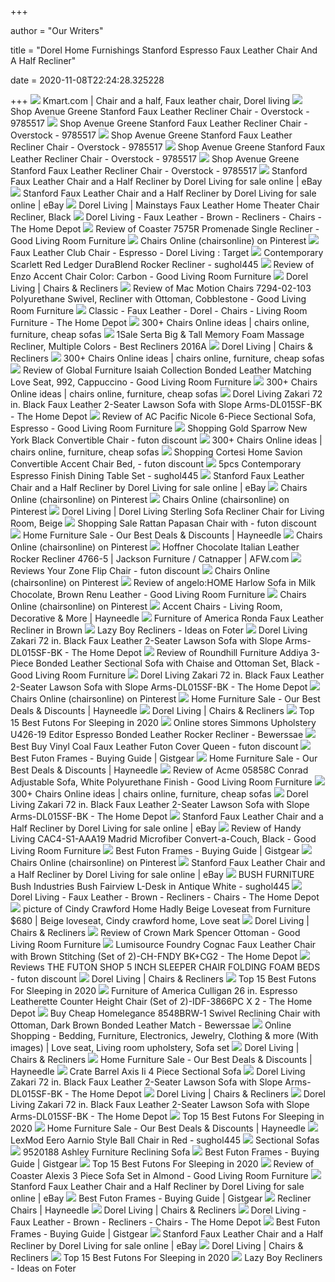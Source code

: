 +++
        
author = "Our Writers"
        
title = "Dorel Home Furnishings Stanford Espresso Faux Leather Chair And A Half Recliner"
        
date = 2020-11-08T22:24:28.325228
        
+++
[ ![](https://i.pinimg.com/originals/e7/37/48/e73748d8affc708a978d3c673e046116.jpg)](https://i.pinimg.com/originals/e7/37/48/e73748d8affc708a978d3c673e046116.jpg) Kmart.com | Chair and a half, Faux leather chair, Dorel living
[ ![](https://ak1.ostkcdn.com/images/products/9785517/Dorel-Living-Stanford-Faux-Leather-Chair-and-Half-Recliner-a3854103-01a9-42e4-ade5-7ab2cefbc04e.jpg)](https://ak1.ostkcdn.com/images/products/9785517/Dorel-Living-Stanford-Faux-Leather-Chair-and-Half-Recliner-a3854103-01a9-42e4-ade5-7ab2cefbc04e.jpg) Shop Avenue Greene Stanford Faux Leather Recliner Chair - Overstock -  9785517
[ ![](https://ak1.ostkcdn.com/images/products/9785517/Dorel-Living-Stanford-Faux-Leather-Chair-and-Half-Recliner-a6d7b9e2-7ec4-4396-9389-fdea7ecc6568.jpg)](https://ak1.ostkcdn.com/images/products/9785517/Dorel-Living-Stanford-Faux-Leather-Chair-and-Half-Recliner-a6d7b9e2-7ec4-4396-9389-fdea7ecc6568.jpg) Shop Avenue Greene Stanford Faux Leather Recliner Chair - Overstock -  9785517
[ ![](https://ak1.ostkcdn.com/images/products/9785517/Dorel-Living-Stanford-Faux-Leather-Chair-and-Half-Recliner-ca39eac8-fa28-4aa2-91ac-818c538a36de.jpg)](https://ak1.ostkcdn.com/images/products/9785517/Dorel-Living-Stanford-Faux-Leather-Chair-and-Half-Recliner-ca39eac8-fa28-4aa2-91ac-818c538a36de.jpg) Shop Avenue Greene Stanford Faux Leather Recliner Chair - Overstock -  9785517
[ ![](https://ak1.ostkcdn.com/images/products/9785517/Dorel-Living-Stanford-Faux-Leather-Chair-and-Half-Recliner-7d10e613-39b3-4fbd-ac9e-b3c88bf46840.jpg)](https://ak1.ostkcdn.com/images/products/9785517/Dorel-Living-Stanford-Faux-Leather-Chair-and-Half-Recliner-7d10e613-39b3-4fbd-ac9e-b3c88bf46840.jpg) Shop Avenue Greene Stanford Faux Leather Recliner Chair - Overstock -  9785517
[ ![](https://ak1.ostkcdn.com/images/products/9785517/Dorel-Living-Stanford-Faux-Leather-Chair-and-Half-Recliner-41f2f436-3920-4270-852f-019f2adc0c53.jpg)](https://ak1.ostkcdn.com/images/products/9785517/Dorel-Living-Stanford-Faux-Leather-Chair-and-Half-Recliner-41f2f436-3920-4270-852f-019f2adc0c53.jpg) Shop Avenue Greene Stanford Faux Leather Recliner Chair - Overstock -  9785517
[ ![](https://i.ebayimg.com/images/g/f6UAAOSwi7xeHpn~/s-l640.jpg)](https://i.ebayimg.com/images/g/f6UAAOSwi7xeHpn~/s-l640.jpg) Stanford Faux Leather Chair and a Half Recliner by Dorel Living for sale  online | eBay
[ ![](https://i.ebayimg.com/images/g/PDYAAOSw8hpeJtoO/s-l225.jpg)](https://i.ebayimg.com/images/g/PDYAAOSw8hpeJtoO/s-l225.jpg) Stanford Faux Leather Chair and a Half Recliner by Dorel Living for sale  online | eBay
[ ![](https://www.dorelliving.com/DorelAsia-NewFiles/ProductImages/2000_2000_15348_sourceimage.jpg)](https://www.dorelliving.com/DorelAsia-NewFiles/ProductImages/2000_2000_15348_sourceimage.jpg) Dorel Living | Mainstays Faux Leather Home Theater Chair Recliner, Black
[ ![](https://images.homedepot-static.com/productImages/643f0910-76f4-473f-a12e-e2528a355921/svn/brown-dorel-living-recliners-fh8600-br-64_400.jpg)](https://images.homedepot-static.com/productImages/643f0910-76f4-473f-a12e-e2528a355921/svn/brown-dorel-living-recliners-fh8600-br-64_400.jpg) Dorel Living - Faux Leather - Brown - Recliners - Chairs - The Home Depot
[ ![](http://ws-na.amazon-adsystem.com/widgets/q?_encoding=UTF8&ASIN=B000GXDQX4&Format=_SL350_&ID=AsinImage&MarketPlace=US&ServiceVersion=20070822&WS=1&tag=sglik-20)](http://ws-na.amazon-adsystem.com/widgets/q?_encoding=UTF8&ASIN=B000GXDQX4&Format=_SL350_&ID=AsinImage&MarketPlace=US&ServiceVersion=20070822&WS=1&tag=sglik-20) Review of Coaster 7575R Promenade Single Recliner - Good Living Room  Furniture
[ ![](https://i.pinimg.com/236x/76/ac/5d/76ac5d5a9d21ae3b23d38f4704b4135d.jpg)](https://i.pinimg.com/236x/76/ac/5d/76ac5d5a9d21ae3b23d38f4704b4135d.jpg) Chairs Online (chairsonline) on Pinterest
[ ![](https://target.scene7.com/is/image/Target/GUEST_fa5b8218-85d8-486f-8d09-e6508dc280df)](https://target.scene7.com/is/image/Target/GUEST_fa5b8218-85d8-486f-8d09-e6508dc280df) Faux Leather Club Chair - Espresso - Dorel Living : Target
[ ![](http://ws.assoc-amazon.com/widgets/q?_encoding=UTF8&Format=_SL_400_&ASIN=B0051AHKNE&MarketPlace=US&ID=AsinImage&WS=1&ServiceVersion=20070822)](http://ws.assoc-amazon.com/widgets/q?_encoding=UTF8&Format=_SL_400_&ASIN=B0051AHKNE&MarketPlace=US&ID=AsinImage&WS=1&ServiceVersion=20070822) Contemporary Scarlett Red Ledger DuraBlend Rocker Recliner - sughol445
[ ![](http://ws-na.amazon-adsystem.com/widgets/q?_encoding=UTF8&ASIN=B005XDZYO6&Format=_SL180_&ID=AsinImage&MarketPlace=US&ServiceVersion=20070822&WS=1&tag=sglik-20)](http://ws-na.amazon-adsystem.com/widgets/q?_encoding=UTF8&ASIN=B005XDZYO6&Format=_SL180_&ID=AsinImage&MarketPlace=US&ServiceVersion=20070822&WS=1&tag=sglik-20) Review of Enzo Accent Chair Color: Carbon - Good Living Room Furniture
[ ![](https://www.dorelliving.com/eng/CMS/Chairs-&-Recliners.jpg)](https://www.dorelliving.com/eng/CMS/Chairs-&-Recliners.jpg) Dorel Living | Chairs & Recliners
[ ![](http://ws-na.amazon-adsystem.com/widgets/q?_encoding=UTF8&ASIN=B00BGFN2J4&Format=_SL180_&ID=AsinImage&MarketPlace=US&ServiceVersion=20070822&WS=1&tag=sglik-20)](http://ws-na.amazon-adsystem.com/widgets/q?_encoding=UTF8&ASIN=B00BGFN2J4&Format=_SL180_&ID=AsinImage&MarketPlace=US&ServiceVersion=20070822&WS=1&tag=sglik-20) Review of Mac Motion Chairs 7294-02-103 Polyurethane Swivel, Recliner with  Ottoman, Cobblestone - Good Living Room Furniture
[ ![](https://images.homedepot-static.com/productImages/e6b572d2-e60a-485d-95f0-f0c398b2f76d/svn/brown-merax-recliners-sk000052daa-64_300.jpg)](https://images.homedepot-static.com/productImages/e6b572d2-e60a-485d-95f0-f0c398b2f76d/svn/brown-merax-recliners-sk000052daa-64_300.jpg) Classic - Faux Leather - Dorel - Chairs - Living Room Furniture - The Home  Depot
[ ![](https://i.pinimg.com/236x/7d/92/63/7d9263f476a4ab051ecd2832e0d76e4a.jpg)](https://i.pinimg.com/236x/7d/92/63/7d9263f476a4ab051ecd2832e0d76e4a.jpg) 300+ Chairs Online ideas | chairs online, furniture, cheap sofas
[ ![](http://ll-us-i5.wal.co/dfw/dce07b8c-27c6/k2-_d00847fd-0c18-480b-beb4-2dc542693a4e.v3.jpg)](http://ll-us-i5.wal.co/dfw/dce07b8c-27c6/k2-_d00847fd-0c18-480b-beb4-2dc542693a4e.v3.jpg) 1Sale Serta Big & Tall Memory Foam Massage Recliner, Multiple Colors - Best  Recliners 2016A
[ ![](https://www.dorelliving.com/DorelAsia-NewFiles/ProductImages/190_190_19294_sourceimage.jpg)](https://www.dorelliving.com/DorelAsia-NewFiles/ProductImages/190_190_19294_sourceimage.jpg) Dorel Living | Chairs & Recliners
[ ![](https://i.pinimg.com/236x/83/77/fb/8377fb5912e8bf066aab5e711c50f2a0.jpg)](https://i.pinimg.com/236x/83/77/fb/8377fb5912e8bf066aab5e711c50f2a0.jpg) 300+ Chairs Online ideas | chairs online, furniture, cheap sofas
[ ![](http://ws-na.amazon-adsystem.com/widgets/q?_encoding=UTF8&ASIN=B007HLZL2W&Format=_SL350_&ID=AsinImage&MarketPlace=US&ServiceVersion=20070822&WS=1&tag=sglik-20)](http://ws-na.amazon-adsystem.com/widgets/q?_encoding=UTF8&ASIN=B007HLZL2W&Format=_SL350_&ID=AsinImage&MarketPlace=US&ServiceVersion=20070822&WS=1&tag=sglik-20) Review of Global Furniture Isaiah Collection Bonded Leather Matching Love  Seat, 992, Cappuccino - Good Living Room Furniture
[ ![](https://i.pinimg.com/236x/31/d1/43/31d143cd8b1300c412f2c3844f1c9807.jpg)](https://i.pinimg.com/236x/31/d1/43/31d143cd8b1300c412f2c3844f1c9807.jpg) 300+ Chairs Online ideas | chairs online, furniture, cheap sofas
[ ![](https://images.homedepot-static.com/productImages/e4d03405-f590-4a33-bba9-fce67b0c3add/svn/black-dorel-living-sofas-dl015sf-bk-64_1000.jpg)](https://images.homedepot-static.com/productImages/e4d03405-f590-4a33-bba9-fce67b0c3add/svn/black-dorel-living-sofas-dl015sf-bk-64_1000.jpg) Dorel Living Zakari 72 in. Black Faux Leather 2-Seater Lawson Sofa with  Slope Arms-DL015SF-BK - The Home Depot
[ ![](http://ws-na.amazon-adsystem.com/widgets/q?_encoding=UTF8&ASIN=B00BHCWL9S&Format=_SL350_&ID=AsinImage&MarketPlace=US&ServiceVersion=20070822&WS=1&tag=sglik-20)](http://ws-na.amazon-adsystem.com/widgets/q?_encoding=UTF8&ASIN=B00BHCWL9S&Format=_SL350_&ID=AsinImage&MarketPlace=US&ServiceVersion=20070822&WS=1&tag=sglik-20) Review of AC Pacific Nicole 6-Piece Sectional Sofa, Espresso - Good Living  Room Furniture
[ ![](http://ecx.images-amazon.com/images/I/51fUw1b9cWL._SL210_.jpg)](http://ecx.images-amazon.com/images/I/51fUw1b9cWL._SL210_.jpg) Shopping Gold Sparrow New York Black Convertible Chair - futon discount
[ ![](https://i.pinimg.com/236x/bf/26/33/bf2633bc34529aec9dd1d1670cf869e2.jpg)](https://i.pinimg.com/236x/bf/26/33/bf2633bc34529aec9dd1d1670cf869e2.jpg) 300+ Chairs Online ideas | chairs online, furniture, cheap sofas
[ ![](http://ecx.images-amazon.com/images/I/4144o0YZv-L._SL210_.jpg)](http://ecx.images-amazon.com/images/I/4144o0YZv-L._SL210_.jpg) Shopping Cortesi Home Savion Convertible Accent Chair Bed, - futon discount
[ ![](http://ws.assoc-amazon.com/widgets/q?_encoding=UTF8&Format=_SL_400_&ASIN=B001368LC4&MarketPlace=US&ID=AsinImage&WS=1&ServiceVersion=20070822)](http://ws.assoc-amazon.com/widgets/q?_encoding=UTF8&Format=_SL_400_&ASIN=B001368LC4&MarketPlace=US&ID=AsinImage&WS=1&ServiceVersion=20070822) 5pcs Contemporary Espresso Finish Dining Table Set - sughol445
[ ![](https://i.ebayimg.com/images/g/ddEAAOSw675eF5Dk/s-l225.jpg)](https://i.ebayimg.com/images/g/ddEAAOSw675eF5Dk/s-l225.jpg) Stanford Faux Leather Chair and a Half Recliner by Dorel Living for sale  online | eBay
[ ![](https://i.pinimg.com/236x/c5/40/a5/c540a523667d6b9640567fa557c1de37.jpg)](https://i.pinimg.com/236x/c5/40/a5/c540a523667d6b9640567fa557c1de37.jpg) Chairs Online (chairsonline) on Pinterest
[ ![](https://i.pinimg.com/236x/f4/9f/72/f49f72aa462d2495d6ea24a21c7066af.jpg)](https://i.pinimg.com/236x/f4/9f/72/f49f72aa462d2495d6ea24a21c7066af.jpg) Chairs Online (chairsonline) on Pinterest
[ ![](https://www.dorelliving.com/DorelAsia-NewFiles/ProductImages/2000_2000_20712_sourceimage.png)](https://www.dorelliving.com/DorelAsia-NewFiles/ProductImages/2000_2000_20712_sourceimage.png) Dorel Living | Dorel Living Sterling Sofa Recliner Chair for Living Room,  Beige
[ ![](http://ecx.images-amazon.com/images/I/513qCETtYIL._SL210_.jpg)](http://ecx.images-amazon.com/images/I/513qCETtYIL._SL210_.jpg) Shopping Sale Rattan Papasan Chair with - futon discount
[ ![](https://content.haycdn.com/mgen/master:ABBY2284.jpg?is=400,400,0xffffff)](https://content.haycdn.com/mgen/master:ABBY2284.jpg?is=400,400,0xffffff) Home Furniture Sale - Our Best Deals & Discounts | Hayneedle
[ ![](https://i.pinimg.com/236x/b7/43/d7/b743d76692efbacc761eacc4d555d948.jpg)](https://i.pinimg.com/236x/b7/43/d7/b743d76692efbacc761eacc4d555d948.jpg) Chairs Online (chairsonline) on Pinterest
[ ![](https://images.afw.com/images/thumbs/0095514_hoffner-chocolate-italian-leather-rocker-recliner.jpeg)](https://images.afw.com/images/thumbs/0095514_hoffner-chocolate-italian-leather-rocker-recliner.jpeg) Hoffner Chocolate Italian Leather Rocker Recliner 4766-5 | Jackson Furniture  / Catnapper | AFW.com
[ ![](http://ecx.images-amazon.com/images/I/312GBXfJYfL._SL210_.jpg)](http://ecx.images-amazon.com/images/I/312GBXfJYfL._SL210_.jpg) Reviews Your Zone Flip Chair - futon discount
[ ![](https://i.pinimg.com/236x/95/42/a6/9542a6a57d3d40a7ff8820b29d3718d5.jpg)](https://i.pinimg.com/236x/95/42/a6/9542a6a57d3d40a7ff8820b29d3718d5.jpg) Chairs Online (chairsonline) on Pinterest
[ ![](http://ws-na.amazon-adsystem.com/widgets/q?_encoding=UTF8&ASIN=B007S8RIB6&Format=_SL350_&ID=AsinImage&MarketPlace=US&ServiceVersion=20070822&WS=1&tag=sglik-20)](http://ws-na.amazon-adsystem.com/widgets/q?_encoding=UTF8&ASIN=B007S8RIB6&Format=_SL350_&ID=AsinImage&MarketPlace=US&ServiceVersion=20070822&WS=1&tag=sglik-20) Review of angelo:HOME Harlow Sofa in Milk Chocolate, Brown Renu Leather -  Good Living Room Furniture
[ ![](https://i.pinimg.com/236x/72/ef/be/72efbebb8650e128561ab1b77a4ca423.jpg)](https://i.pinimg.com/236x/72/ef/be/72efbebb8650e128561ab1b77a4ca423.jpg) Chairs Online (chairsonline) on Pinterest
[ ![](https://content.haycdn.com/mgen/master:HOOK5086.jpg?is=400,400,0xffffff)](https://content.haycdn.com/mgen/master:HOOK5086.jpg?is=400,400,0xffffff) Accent Chairs - Living Room, Decorative & More | Hayneedle
[ ![](https://c.shld.net/rpx/i/s/pi/mp/5107/prod_13829967608?src=https%3A%2F%2Fmedia.cymaxstores.com%2FImages%2F4670%2F1767330-1-L.jpg&d=b0ab889ab824adfba20b16c2d196682e36f2514e&?hei=64&wid=64&qlt=50)](https://c.shld.net/rpx/i/s/pi/mp/5107/prod_13829967608?src=https%3A%2F%2Fmedia.cymaxstores.com%2FImages%2F4670%2F1767330-1-L.jpg&d=b0ab889ab824adfba20b16c2d196682e36f2514e&?hei=64&wid=64&qlt=50) Furniture of America Ronda Faux Leather Recliner in Brown
[ ![](https://foter.com/photos/240/lazy-boy-recliners.jpg?s=pi)](https://foter.com/photos/240/lazy-boy-recliners.jpg?s=pi) Lazy Boy Recliners - Ideas on Foter
[ ![](https://images.homedepot-static.com/productImages/77a4b1df-08b7-4b0d-b98f-5c56cd83f85c/svn/black-dorel-living-sofas-dl015sf-bk-a0_600.jpg)](https://images.homedepot-static.com/productImages/77a4b1df-08b7-4b0d-b98f-5c56cd83f85c/svn/black-dorel-living-sofas-dl015sf-bk-a0_600.jpg) Dorel Living Zakari 72 in. Black Faux Leather 2-Seater Lawson Sofa with  Slope Arms-DL015SF-BK - The Home Depot
[ ![](http://ws-na.amazon-adsystem.com/widgets/q?_encoding=UTF8&ASIN=B00BK7U8VI&Format=_SL350_&ID=AsinImage&MarketPlace=US&ServiceVersion=20070822&WS=1&tag=sglik-20)](http://ws-na.amazon-adsystem.com/widgets/q?_encoding=UTF8&ASIN=B00BK7U8VI&Format=_SL350_&ID=AsinImage&MarketPlace=US&ServiceVersion=20070822&WS=1&tag=sglik-20) Review of Roundhill Furniture Addiya 3-Piece Bonded Leather Sectional Sofa  with Chaise and Ottoman Set, Black - Good Living Room Furniture
[ ![](https://images.homedepot-static.com/productImages/3d149c76-0ede-464e-9a27-7c0ea384677e/svn/black-dorel-living-sofas-dl015sf-bk-1f_600.jpg)](https://images.homedepot-static.com/productImages/3d149c76-0ede-464e-9a27-7c0ea384677e/svn/black-dorel-living-sofas-dl015sf-bk-1f_600.jpg) Dorel Living Zakari 72 in. Black Faux Leather 2-Seater Lawson Sofa with  Slope Arms-DL015SF-BK - The Home Depot
[ ![](https://i.pinimg.com/236x/ee/3d/7c/ee3d7c2cdb558cc21f479a9a4a2c3157.jpg)](https://i.pinimg.com/236x/ee/3d/7c/ee3d7c2cdb558cc21f479a9a4a2c3157.jpg) Chairs Online (chairsonline) on Pinterest
[ ![](https://content.haycdn.com/mgen/master:HOOK4529.jpg?is=400,400,0xffffff)](https://content.haycdn.com/mgen/master:HOOK4529.jpg?is=400,400,0xffffff) Home Furniture Sale - Our Best Deals & Discounts | Hayneedle
[ ![](https://www.dorelliving.com/DorelAsia-NewFiles/ProductImages/190_190_14030_sourceimage.jpg)](https://www.dorelliving.com/DorelAsia-NewFiles/ProductImages/190_190_14030_sourceimage.jpg) Dorel Living | Chairs & Recliners
[ ![](https://supercomfysleep.com/wp-content/uploads/2019/12/Best-Choice-Products-Modern-Faux-Leather-Futon-Sofa-Bed.jpg)](https://supercomfysleep.com/wp-content/uploads/2019/12/Best-Choice-Products-Modern-Faux-Leather-Futon-Sofa-Bed.jpg) Top 15 Best Futons For Sleeping in 2020
[ ![](https://sites.google.com/site/bewerssae/_/rsrc/1472849528509/home/ig5eygfviye6vgt55i6jg4fuy.png)](https://sites.google.com/site/bewerssae/_/rsrc/1472849528509/home/ig5eygfviye6vgt55i6jg4fuy.png) Online stores Simmons Upholstery U426-19 Editor Espresso Bonded Leather  Rocker Recliner - Bewerssae
[ ![](http://ecx.images-amazon.com/images/I/51gPwtTk2nL._SL210_.jpg)](http://ecx.images-amazon.com/images/I/51gPwtTk2nL._SL210_.jpg) Best Buy Vinyl Coal Faux Leather Futon Cover Queen - futon discount
[ ![](https://m.media-amazon.com/images/I/41oADyFl4xL.jpg)](https://m.media-amazon.com/images/I/41oADyFl4xL.jpg) Best Futon Frames - Buying Guide | Gistgear
[ ![](https://content.haycdn.com/mgen/master:ABBY1632.jpg?is=400,400,0xffffff)](https://content.haycdn.com/mgen/master:ABBY1632.jpg?is=400,400,0xffffff) Home Furniture Sale - Our Best Deals & Discounts | Hayneedle
[ ![](http://ws-na.amazon-adsystem.com/widgets/q?_encoding=UTF8&ASIN=B004ZOD43M&Format=_SL350_&ID=AsinImage&MarketPlace=US&ServiceVersion=20070822&WS=1&tag=sglik-20)](http://ws-na.amazon-adsystem.com/widgets/q?_encoding=UTF8&ASIN=B004ZOD43M&Format=_SL350_&ID=AsinImage&MarketPlace=US&ServiceVersion=20070822&WS=1&tag=sglik-20) Review of Acme 05858C Conrad Adjustable Sofa, White Polyurethane Finish -  Good Living Room Furniture
[ ![](https://i.pinimg.com/236x/23/bd/cc/23bdccc4018462042cc6fe0be306b8fa.jpg)](https://i.pinimg.com/236x/23/bd/cc/23bdccc4018462042cc6fe0be306b8fa.jpg) 300+ Chairs Online ideas | chairs online, furniture, cheap sofas
[ ![](https://images.homedepot-static.com/productImages/423ccb9e-d757-4739-be89-5fa9dabce3ea/svn/black-dorel-living-sofas-dl015sf-bk-1d_600.jpg)](https://images.homedepot-static.com/productImages/423ccb9e-d757-4739-be89-5fa9dabce3ea/svn/black-dorel-living-sofas-dl015sf-bk-1d_600.jpg) Dorel Living Zakari 72 in. Black Faux Leather 2-Seater Lawson Sofa with  Slope Arms-DL015SF-BK - The Home Depot
[ ![](https://i.ebayimg.com/images/g/MDkAAOSwdQFeHpuy/s-l1600.jpg)](https://i.ebayimg.com/images/g/MDkAAOSwdQFeHpuy/s-l1600.jpg) Stanford Faux Leather Chair and a Half Recliner by Dorel Living for sale  online | eBay
[ ![](http://ws-na.amazon-adsystem.com/widgets/q?_encoding=UTF8&ASIN=B00DSY871O&Format=_SL350_&ID=AsinImage&MarketPlace=US&ServiceVersion=20070822&WS=1&tag=sglik-20)](http://ws-na.amazon-adsystem.com/widgets/q?_encoding=UTF8&ASIN=B00DSY871O&Format=_SL350_&ID=AsinImage&MarketPlace=US&ServiceVersion=20070822&WS=1&tag=sglik-20) Review of Handy Living CAC4-S1-AAA19 Madrid Microfiber Convert-a-Couch,  Black - Good Living Room Furniture
[ ![](https://m.media-amazon.com/images/I/51nXM1FVm1L.jpg)](https://m.media-amazon.com/images/I/51nXM1FVm1L.jpg) Best Futon Frames - Buying Guide | Gistgear
[ ![](https://i.pinimg.com/236x/a2/7a/01/a27a019528265bc2456e489b5f412ba7.jpg)](https://i.pinimg.com/236x/a2/7a/01/a27a019528265bc2456e489b5f412ba7.jpg) Chairs Online (chairsonline) on Pinterest
[ ![](https://i.ebayimg.com/images/g/N0AAAOSwHzZeAsWe/s-l225.jpg)](https://i.ebayimg.com/images/g/N0AAAOSwHzZeAsWe/s-l225.jpg) Stanford Faux Leather Chair and a Half Recliner by Dorel Living for sale  online | eBay
[ ![](http://ws.assoc-amazon.com/widgets/q?_encoding=UTF8&Format=_SL_400_&ASIN=B002Y2QL96&MarketPlace=US&ID=AsinImage&WS=1&ServiceVersion=20070822)](http://ws.assoc-amazon.com/widgets/q?_encoding=UTF8&Format=_SL_400_&ASIN=B002Y2QL96&MarketPlace=US&ID=AsinImage&WS=1&ServiceVersion=20070822) BUSH FURNITURE Bush Industries Bush Fairview L-Desk in Antique White -  sughol445
[ ![](https://images.homedepot-static.com/productImages/b766d132-2529-44c0-babd-867d25bdc24d/svn/dark-brown-merax-recliners-sm038535aap-64_300.jpg)](https://images.homedepot-static.com/productImages/b766d132-2529-44c0-babd-867d25bdc24d/svn/dark-brown-merax-recliners-sm038535aap-64_300.jpg) Dorel Living - Faux Leather - Brown - Recliners - Chairs - The Home Depot
[ ![](https://i.pinimg.com/originals/32/7f/8e/327f8ed69d00fcbf8235183f9fce238f.jpg)](https://i.pinimg.com/originals/32/7f/8e/327f8ed69d00fcbf8235183f9fce238f.jpg) picture of Cindy Crawford Home Hadly Beige Loveseat from Furniture $680 |  Beige loveseat, Cindy crawford home, Love seat
[ ![](https://www.dorelliving.com/DorelAsia-NewFiles/ProductImages/190_190_21177_sourceimage.jpg)](https://www.dorelliving.com/DorelAsia-NewFiles/ProductImages/190_190_21177_sourceimage.jpg) Dorel Living | Chairs & Recliners
[ ![](http://ws-na.amazon-adsystem.com/widgets/q?_encoding=UTF8&ASIN=B007B718CO&Format=_SL350_&ID=AsinImage&MarketPlace=US&ServiceVersion=20070822&WS=1&tag=sglik-20)](http://ws-na.amazon-adsystem.com/widgets/q?_encoding=UTF8&ASIN=B007B718CO&Format=_SL350_&ID=AsinImage&MarketPlace=US&ServiceVersion=20070822&WS=1&tag=sglik-20) Review of Crown Mark Spencer Ottoman - Good Living Room Furniture
[ ![](https://images.homedepot-static.com/productImages/1897c90e-97d5-4be7-a0d9-9aa42cb7c4bd/svn/cognac-faux-leather-lumisource-dining-chairs-ch-fndy-bk-cg2-64_1000.jpg)](https://images.homedepot-static.com/productImages/1897c90e-97d5-4be7-a0d9-9aa42cb7c4bd/svn/cognac-faux-leather-lumisource-dining-chairs-ch-fndy-bk-cg2-64_1000.jpg) Lumisource Foundry Cognac Faux Leather Chair with Brown Stitching (Set of  2)-CH-FNDY BK+CG2 - The Home Depot
[ ![](http://ecx.images-amazon.com/images/I/41RPiuzyfdL._SL210_.jpg)](http://ecx.images-amazon.com/images/I/41RPiuzyfdL._SL210_.jpg) Reviews THE FUTON SHOP 5 INCH SLEEPER CHAIR FOLDING FOAM BEDS - futon  discount
[ ![](https://www.dorelliving.com/DorelAsia-NewFiles/ProductImages/190_190_2260_11597.jpg)](https://www.dorelliving.com/DorelAsia-NewFiles/ProductImages/190_190_2260_11597.jpg) Dorel Living | Chairs & Recliners
[ ![](https://supercomfysleep.com/wp-content/uploads/2020/05/Top-15-Best-Futons-For-Sleeping-in-2020.jpg)](https://supercomfysleep.com/wp-content/uploads/2020/05/Top-15-Best-Futons-For-Sleeping-in-2020.jpg) Top 15 Best Futons For Sleeping in 2020
[ ![](https://images.homedepot-static.com/productImages/52e6981f-aa68-4965-b132-f8f180cd2ef8/svn/black-espresso-furniture-of-america-bar-stools-idf-3866pc-x-2-4f_600.jpg)](https://images.homedepot-static.com/productImages/52e6981f-aa68-4965-b132-f8f180cd2ef8/svn/black-espresso-furniture-of-america-bar-stools-idf-3866pc-x-2-4f_600.jpg) Furniture of America Culligan 26 in. Espresso Leatherette Counter Height  Chair (Set of 2)-IDF-3866PC X 2 - The Home Depot
[ ![](https://sites.google.com/site/bewerssae/_/rsrc/1472849528329/home/54wgi5gsfo8467g58o7.png)](https://sites.google.com/site/bewerssae/_/rsrc/1472849528329/home/54wgi5gsfo8467g58o7.png) Buy Cheap Homelegance 8548BRW-1 Swivel Reclining Chair with Ottoman, Dark  Brown Bonded Leather Match - Bewerssae
[ ![](https://i.pinimg.com/originals/47/97/88/4797889b9981f0e051135b6c5cc4ba80.jpg)](https://i.pinimg.com/originals/47/97/88/4797889b9981f0e051135b6c5cc4ba80.jpg) Online Shopping - Bedding, Furniture, Electronics, Jewelry, Clothing & more  (With images) | Love seat, Living room upholstery, Sofa set
[ ![](https://www.dorelliving.com/DorelAsia-NewFiles/ProductImages/190_190_21720_sourceimage.jpg)](https://www.dorelliving.com/DorelAsia-NewFiles/ProductImages/190_190_21720_sourceimage.jpg) Dorel Living | Chairs & Recliners
[ ![](https://content.haycdn.com/mgen/master:FLSH1479.jpg?is=400,400,0xffffff)](https://content.haycdn.com/mgen/master:FLSH1479.jpg?is=400,400,0xffffff) Home Furniture Sale - Our Best Deals & Discounts | Hayneedle
[ ![](https://lh3.googleusercontent.com/proxy/nwGh8KKCVMFWA4VsS3hv4sHGuvn7j5ts4M9HfcmIqrlmZ4sjX7bxULv9VnFcnlToJYx3OD6bDczlTUF2vNKur7vgnlCry58mTgz_p52iQS0-oYLoMS6Ug3dAZupVCxltd1Zx5wq8EooyaSRVCQ=w1200-h630-p-k-no-nu)](https://lh3.googleusercontent.com/proxy/nwGh8KKCVMFWA4VsS3hv4sHGuvn7j5ts4M9HfcmIqrlmZ4sjX7bxULv9VnFcnlToJYx3OD6bDczlTUF2vNKur7vgnlCry58mTgz_p52iQS0-oYLoMS6Ug3dAZupVCxltd1Zx5wq8EooyaSRVCQ=w1200-h630-p-k-no-nu) Crate Barrel Axis Ii 4 Piece Sectional Sofa
[ ![](https://images.homedepot-static.com/productImages/3fd8ed3c-0a51-4ce4-a6f9-95cd5c84896f/svn/barley-tan-prolounger-sofas-rcl48-cnf82-4sc-64_300.jpg)](https://images.homedepot-static.com/productImages/3fd8ed3c-0a51-4ce4-a6f9-95cd5c84896f/svn/barley-tan-prolounger-sofas-rcl48-cnf82-4sc-64_300.jpg) Dorel Living Zakari 72 in. Black Faux Leather 2-Seater Lawson Sofa with  Slope Arms-DL015SF-BK - The Home Depot
[ ![](https://www.dorelliving.com/DorelAsia-NewFiles/ProductImages/190_190_22498_sourceimage.jpg)](https://www.dorelliving.com/DorelAsia-NewFiles/ProductImages/190_190_22498_sourceimage.jpg) Dorel Living | Chairs & Recliners
[ ![](https://images.homedepot-static.com/productImages/26e032b8-eb3e-4d8e-ae37-a02804a92c74/svn/black-dorel-living-sofas-dl015sf-bk-31_600.jpg)](https://images.homedepot-static.com/productImages/26e032b8-eb3e-4d8e-ae37-a02804a92c74/svn/black-dorel-living-sofas-dl015sf-bk-31_600.jpg) Dorel Living Zakari 72 in. Black Faux Leather 2-Seater Lawson Sofa with  Slope Arms-DL015SF-BK - The Home Depot
[ ![](https://supercomfysleep.com/wp-content/uploads/2019/03/Top-15-Best-Futons-For-Sleeping-in-2019-6.jpg)](https://supercomfysleep.com/wp-content/uploads/2019/03/Top-15-Best-Futons-For-Sleeping-in-2019-6.jpg) Top 15 Best Futons For Sleeping in 2020
[ ![](https://content.haycdn.com/mgen/master:WSI3965.jpg?is=400,400,0xffffff)](https://content.haycdn.com/mgen/master:WSI3965.jpg?is=400,400,0xffffff) Home Furniture Sale - Our Best Deals & Discounts | Hayneedle
[ ![](http://ws.assoc-amazon.com/widgets/q?_encoding=UTF8&Format=_SL_400_&ASIN=B003MWOXEC&MarketPlace=US&ID=AsinImage&WS=1&ServiceVersion=20070822)](http://ws.assoc-amazon.com/widgets/q?_encoding=UTF8&Format=_SL_400_&ASIN=B003MWOXEC&MarketPlace=US&ID=AsinImage&WS=1&ServiceVersion=20070822) LexMod Eero Aarnio Style Ball Chair in Red - sughol445
[ ![](https://lh3.googleusercontent.com/proxy/IrX69IqXmPedGD-sOQ426zP193UFrE8SpVzYx-6RxwlWnVdUvKzXScbVSiGYaaIEMNpE4rUSK4QotWEaHTQVSXWbhQJ2vzH8gPCI-PxLSOyxfiNFdIrAZE4zqx-ahWcX=w1200-h630-p-k-no-nu)](https://lh3.googleusercontent.com/proxy/IrX69IqXmPedGD-sOQ426zP193UFrE8SpVzYx-6RxwlWnVdUvKzXScbVSiGYaaIEMNpE4rUSK4QotWEaHTQVSXWbhQJ2vzH8gPCI-PxLSOyxfiNFdIrAZE4zqx-ahWcX=w1200-h630-p-k-no-nu) Sectional Sofas
[ ![](https://static.homelivingfurniture.com/data/vendors/8/items/194706/big/9520188.a.jpg)](https://static.homelivingfurniture.com/data/vendors/8/items/194706/big/9520188.a.jpg) 9520188 Ashley Furniture Reclining Sofa
[ ![](https://m.media-amazon.com/images/I/41BRt1cKtPL.jpg)](https://m.media-amazon.com/images/I/41BRt1cKtPL.jpg) Best Futon Frames - Buying Guide | Gistgear
[ ![](https://supercomfysleep.com/wp-content/uploads/2019/12/Kodiak-Furniture-Monterey-Futon-Set-with-Barbados-Finish.jpg)](https://supercomfysleep.com/wp-content/uploads/2019/12/Kodiak-Furniture-Monterey-Futon-Set-with-Barbados-Finish.jpg) Top 15 Best Futons For Sleeping in 2020
[ ![](http://ws-na.amazon-adsystem.com/widgets/q?_encoding=UTF8&ASIN=B00HUKDO6A&Format=_SL350_&ID=AsinImage&MarketPlace=US&ServiceVersion=20070822&WS=1&tag=sglik-20)](http://ws-na.amazon-adsystem.com/widgets/q?_encoding=UTF8&ASIN=B00HUKDO6A&Format=_SL350_&ID=AsinImage&MarketPlace=US&ServiceVersion=20070822&WS=1&tag=sglik-20) Review of Coaster Alexis 3 Piece Sofa Set in Almond - Good Living Room  Furniture
[ ![](https://i.ebayimg.com/images/g/hnAAAOSw7gdcwfoN/s-l225.jpg)](https://i.ebayimg.com/images/g/hnAAAOSw7gdcwfoN/s-l225.jpg) Stanford Faux Leather Chair and a Half Recliner by Dorel Living for sale  online | eBay
[ ![](https://m.media-amazon.com/images/I/51DxlnIJpvL.jpg)](https://m.media-amazon.com/images/I/51DxlnIJpvL.jpg) Best Futon Frames - Buying Guide | Gistgear
[ ![](https://content.haycdn.com/mgen/master:HODE227.jpg?is=400,400,0xffffff)](https://content.haycdn.com/mgen/master:HODE227.jpg?is=400,400,0xffffff) Recliner Chairs | Hayneedle
[ ![](https://www.dorelliving.com/DorelAsia-NewFiles/ProductImages/190_190_8757_sourceimage.jpg)](https://www.dorelliving.com/DorelAsia-NewFiles/ProductImages/190_190_8757_sourceimage.jpg) Dorel Living | Chairs & Recliners
[ ![](https://images.homedepot-static.com/productImages/a0f8893c-b1ea-48dc-9312-9cf116b4374f/svn/dark-brown-merax-recliners-pp038535paa-64_300.jpg)](https://images.homedepot-static.com/productImages/a0f8893c-b1ea-48dc-9312-9cf116b4374f/svn/dark-brown-merax-recliners-pp038535paa-64_300.jpg) Dorel Living - Faux Leather - Brown - Recliners - Chairs - The Home Depot
[ ![](https://m.media-amazon.com/images/I/51c08DUUPvL.jpg)](https://m.media-amazon.com/images/I/51c08DUUPvL.jpg) Best Futon Frames - Buying Guide | Gistgear
[ ![](https://i.ebayimg.com/images/g/4vAAAOSwaBJeLwTH/s-l225.jpg)](https://i.ebayimg.com/images/g/4vAAAOSwaBJeLwTH/s-l225.jpg) Stanford Faux Leather Chair and a Half Recliner by Dorel Living for sale  online | eBay
[ ![](https://www.dorelliving.com/DorelAsia-NewFiles/ProductImages/190_190_18903_sourceimage.jpg)](https://www.dorelliving.com/DorelAsia-NewFiles/ProductImages/190_190_18903_sourceimage.jpg) Dorel Living | Chairs & Recliners
[ ![](https://supercomfysleep.com/wp-content/uploads/2019/03/Top-15-Best-Futons-For-Sleeping-in-2019-4.jpg)](https://supercomfysleep.com/wp-content/uploads/2019/03/Top-15-Best-Futons-For-Sleeping-in-2019-4.jpg) Top 15 Best Futons For Sleeping in 2020
[ ![](https://foter.com/photos/267/recliners-impulse-reclina-glider-swivel-recliner-part-of-the-recliners-3.jpg?s=pi)](https://foter.com/photos/267/recliners-impulse-reclina-glider-swivel-recliner-part-of-the-recliners-3.jpg?s=pi) Lazy Boy Recliners - Ideas on Foter
